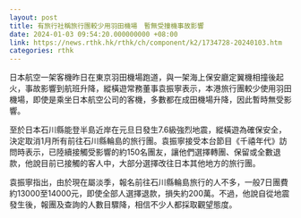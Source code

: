 ```yaml
---
layout: post
title: 有旅行社稱旅行團較少用羽田機場　暫無受撞機事故影響
date: 2024-01-03 09:54:20.000000000 +08:00
link: https://news.rthk.hk/rthk/ch/component/k2/1734728-20240103.htm
categories: rthk
---
```


日本航空一架客機昨日在東京羽田機場跑道，與一架海上保安廳定翼機相撞後起火，事故影響到航班升降，縱橫遊常務董事袁振寧表示，本港旅行團較少使用羽田機場，即使是乘坐日本航空公司的客機，多數都在成田機場升降，因此暫時無受影響。

至於日本石川縣能登半島近岸在元旦日發生7.6級強烈地震，縱橫遊為確保安全，決定取消1月所有前往石川縣輪島的旅行團。袁振寧接受本台節目《千禧年代》訪問時表示，已陸續接觸受影響的約150名團友，讓他們選擇轉團、保留或全數退款，他說目前已接觸的客人中，大部分選擇改往日本其他地方的旅行團。

袁振寧指出，由於現在屬淡季，報名前往石川縣輪島旅行的人不多，一般7日團費約13000至14000元，即使全部人選擇退款，損失約200萬。不過，他說自從地震發生後，報團及查詢的人數目驟降，相信不少人都採取觀望態度。
